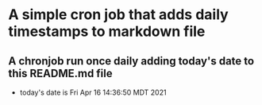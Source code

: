 A simple cron job that adds daily timestamps to markdown file
============================================================
## A chronjob run once daily adding today's date to this README.md file
* today's date is Fri Apr 16 14:36:50 MDT 2021

